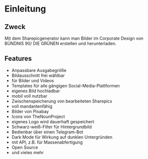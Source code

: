 # Einleitung

## Zweck
Mit dem Sharepicgenerator kann man Bilder im Corporate Design von BÜNDNIS 90/ DIE GRÜNEN erstellen und herunterladen.

## Features
- Anpassbare Ausgabegröße
- Bildausschnitt frei wählbar
- für Bilder und Videos
- Templates für alle gängigen Social-Media-Plattformen
- eigenes Bild hochladbar
- mobil voll nutzbar
- Zwischenspeicherung von bearbeiteten Sharepics
- voll mandantenfähig
- Bilder von Pixabay
- Icons von TheNounProject
- eigenes Logo wird dauerhaft gespeichert
- Schwarz-weiß-Filter für Hintergrundbild
- Bedienbar über einen Telegram-Bot
- Dark Mode für Wirkung auf dunklen Untergründen
- mit API, z.B. für Massenabfertigung
- Open Source
- und vieles mehr
